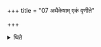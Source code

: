 +++
title = "07 अथैकेषाम् एकं वृणीते"

+++

<details><summary>थिते</summary>

अथैकेषाम् । एकं वृणीते । द्वौ वृणीते । त्रीन्वृणीते । न चतुरो वृणीते । न पञ्चातिवृणीत इति विज्ञायते ७
</details>
